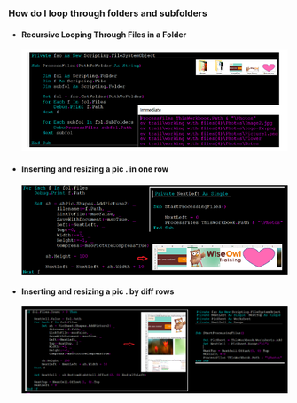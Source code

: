 ### How do I loop through folders and subfolders

- ####  Recursive Looping Through Files in a Folder

  ![lpof](../images/lpof.PNG)

- ####  Inserting and resizing a pic . in one row

  ![lpfs](../images/lpfs.PNG)

- #### Inserting and resizing a pic . by diff rows

  ![ptbs](../images/ptbs.PNG)







